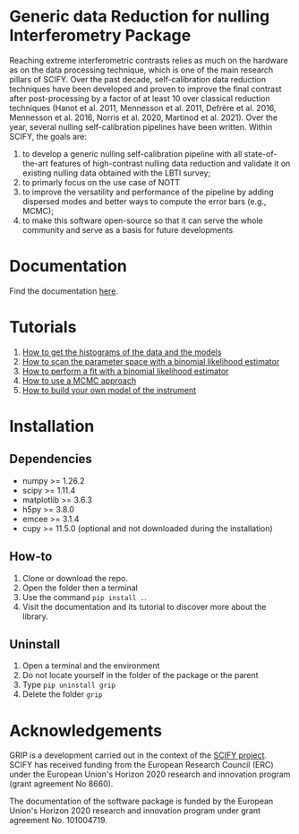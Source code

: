# Generic data Reduction for nulling Interferometry Package
Reaching extreme interferometric contrasts relies as much on the hardware as on the data processing technique, which is one of the main research pillars of SCIFY. 
Over the past decade, self-calibration data reduction techniques have been developed and proven to improve the final contrast after post-processing by a factor of at least 10 over classical reduction techniques (Hanot et al. 2011, Mennesson et al. 2011, Defrère et al. 2016, Mennesson et al. 2016, Norris et al. 2020, Martinod et al. 2021). 
Over the year, several nulling self-calibration pipelines have been written. Within SCIFY, the goals are:
1. to develop a generic nulling self-calibration pipeline with all state-of-the-art features of high-contrast nulling data reduction and validate it on existing nulling data obtained with the LBTI survey; 
2. to primarly focus on the use case of NOTT
3. to improve the versatility and performance of the pipeline by adding dispersed modes and better ways to compute the error bars (e.g., MCMC);
4. to make this software open-source so that it can serve the whole community and serve as a basis for future developments


# Documentation
Find the documentation [here](https://mamartinod.github.io/grip/).

# Tutorials
1. [How to get the histograms of the data and the models](/tutorials/tuto1_get_histo_and_display.ipynb)
2. [How to scan the parameter space with a binomial likelihood estimator](/tutorials/tuto2_explore_parameter_space.ipynb)
3. [How to perform a fit with a binomial likelihood estimator](/tutorials/tuto3_fit_with_likelihood.ipynb)
4. [How to use a MCMC approach](/tutorials/tuto4_use_of_mcmc.ipynb)
5. [How to build your own model of the instrument](/tutorials/tuto5_build_your_own_model.ipynb)

# Installation
## Dependencies
- numpy >= 1.26.2
- scipy >= 1.11.4
- matplotlib >= 3.6.3
- h5py >= 3.8.0
- emcee >= 3.1.4
- cupy >= 11.5.0 (optional and not downloaded during the installation)

## How-to
1. Clone or download the repo.
2. Open the folder then a terminal
3. Use the command ``pip install .``.
4. Visit the documentation and its tutorial to discover more about the library.

## Uninstall
1. Open a terminal and the environment
2. Do not locate yourself in the folder of the package or the parent
3. Type `pip uninstall grip`
4. Delete the folder `grip`

# Acknowledgements
GRIP is a development carried out in the context of the [SCIFY project](http://denis-defrere.com/scify.php). SCIFY has received funding from the European Research Council (ERC) under the European Union's Horizon 2020 research and innovation program (grant agreement No 8660).

The documentation of the software package is funded by the European Union's Horizon 2020 research and innovation program under grant agreement No. 101004719.
